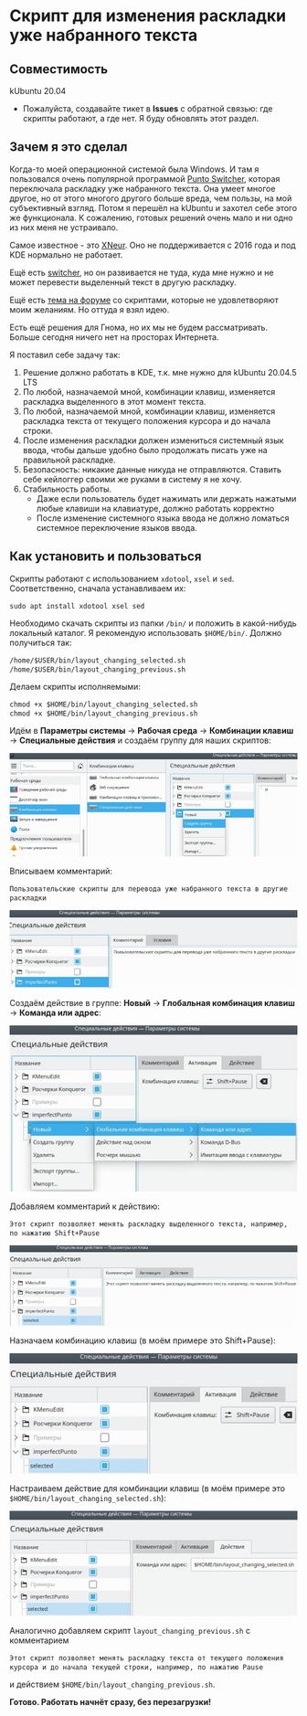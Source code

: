 # Скрипт для изменения раскладки уже набранного текста
## Совместимость
kUbuntu 20.04
* Пожалуйста, создавайте тикет в **Issues** с обратной связью: где скрипты работают, а где нет. Я буду обновлять этот раздел.
## Зачем я это сделал
Когда-то моей операционной системой была Windows. И там я пользовался очень популярной программой [Punto Switcher](https://yandex.ru/soft/punto/), 
которая переключала раскладку уже набранного текста. Она умеет многое другое, но от этого многого другого больше вреда, чем пользы, на мой субъективный
взгляд. Потом я перешёл на kUbuntu и захотел себе этого же функционала. К сожалению, готовых решений очень мало и ни одно из них меня не устраивало. 

Самое известное - это [XNeur](https://github.com/AndrewCrewKuznetsov/xneur-devel). Оно не поддерживается с 2016 года и под KDE нормально не работает. 

Ещё есть [switcher](https://github.com/ds-voix/xswitcher), но он развивается не туда, куда мне нужно и не может перевести выделенный текст в другую раскладку.

Ещё есть [тема на форуме](https://forum.ubuntu.ru/index.php?topic=271377.0) со скриптами, которые не удовлетворяют моим желаниям. Но оттуда я взял идею.

Есть ещё решения для Гнома, но их мы не будем рассматривать. Больше сегодня ничего нет на просторах Интернета.

Я поставил себе задачу так:
1. Решение должно работать в KDE, т.к. мне нужно для kUbuntu 20.04.5 LTS
2. По любой, назначаемой мной, комбинации клавиш, изменяется раскладка выделенного в этот момент текста.
3. По любой, назначаемой мной, комбинации клавиш, изменяется раскладка текста от текущего положения курсора и до начала строки.
4. После изменения раскладки должен измениться системный язык ввода, чтобы дальше удобно было продолжать писать уже на правильной раскладке.
5. Безопасность: никакие данные никуда не отправляются. Ставить себе кейлоггер своими же руками в систему я не хочу.
6. Стабильность работы.
   - Даже если пользователь будет нажимать или держать нажатыми любые клавиши на клавиатуре, должно работать корректно
   - После изменение системного языка ввода не должно ломаться системное переключение языков ввода.
## Как установить и пользоваться
Скрипты работают с использованием `xdotool`, `xsel` и `sed`. Соответственно, сначала устанавливаем их:
```
sudo apt install xdotool xsel sed
```
Необходимо скачать скрипты из папки `/bin/` и положить в какой-нибудь локальный каталог. Я рекомендую использовать `$HOME/bin/`. Должно получиться так:
```
/home/$USER/bin/layout_changing_selected.sh
/home/$USER/bin/layout_changing_previous.sh
```
Делаем скрипты исполняемыми:
```
chmod +x $HOME/bin/layout_changing_selected.sh
chmod +x $HOME/bin/layout_changing_previous.sh
```
Идём в **Параметры системы** -> **Рабочая среда** -> **Комбинации клавиш** -> **Специальные действия** и создаём группу для наших скриптов:

![Создание группы для скриптов](/screenshots/1_create_group.jpg)

Вписываем комментарий:
```
Пользовательские скрипты для перевода уже набранного текста в другие раскладки
```
![Добавление комментария](/screenshots/2_making_description.jpg)

Создаём действие в группе: **Новый** -> **Глобальная комбинация клавиш** -> **Команда или адрес**:

![Создание нового действия](/screenshots/3_create_hotkey.jpg)

Добавляем комментарий к действию:
```
Этот скрипт позволяет менять раскладку выделенного текста, например, по нажатию Shift+Pause
```
![Добавление комментария к действию](/screenshots/4_making_hotkey_description.jpg)

Назначаем комбинацию клавиш (в моём примере это Shift+Pause):

![Назначение комбинации клавиш](/screenshots/5_making_keyboard_shortcut.jpg)

Настраиваем действие для комбинации клавиш (в моём примере это `$HOME/bin/layout_changing_selected.sh`):

![Назначение действия на комбинацию клавиш](/screenshots/6_making_action.jpg)

Аналогично добавляем скрипт `layout_changing_previous.sh` с комментарием
```
Этот скрипт позволяет менять раскладку текста от текущего положения курсора и до начала текущей строки, например, по нажатию Pause
```
и действием `$HOME/bin/layout_changing_previous.sh`.

**Готово. Работать начнёт сразу, без перезагрузки!**
